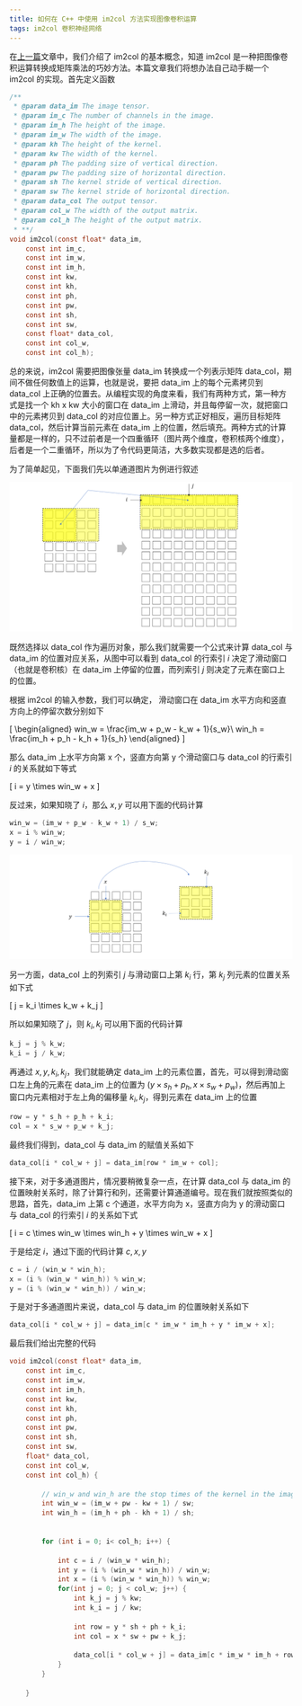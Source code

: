 ```yaml
---
title: 如何在 C++ 中使用 im2col 方法实现图像卷积运算
tags: im2col 卷积神经网络
---
```


在[上一篇]()文章中，我们介绍了 im2col 的基本概念，知道 im2col 是一种把图像卷积运算转换成矩阵乘法的巧妙方法。本篇文章我们将想办法自己动手糊一个 im2col 的实现。首先定义函数

```c
/**
 * @param data_im The image tensor.
 * @param im_c The number of channels in the image.
 * @param im_h The height of the image.
 * @param im_w The width of the image.
 * @param kh The height of the kernel.
 * @param kw The width of the kernel.
 * @param ph The padding size of vertical direction.
 * @param pw The padding size of horizontal direction.
 * @param sh The kernel stride of vertical direction. 
 * @param sw The kernel stride of horizontal direction.
 * @param data_col The output tensor.
 * @param col_w The width of the output matrix.
 * @param col_h The height of the output matrix.
 * **/
void im2col(const float* data_im, 
    const int im_c, 
    const int im_w, 
    const int im_h, 
    const int kw, 
    const int kh, 
    const int ph, 
    const int pw, 
    const int sh,
    const int sw,
    const float* data_col, 
    const int col_w, 
    const int col_h);
```

总的来说，im2col 需要把图像张量 data_im 转换成一个列表示矩阵 data_col，期间不做任何数值上的运算，也就是说，要把 data_im 上的每个元素拷贝到 data_col 上正确的位置去。从编程实现的角度来看，我们有两种方式，第一种方式是找一个 kh x kw 大小的窗口在 data_im 上滑动，并且每停留一次，就把窗口中的元素拷贝到 data_col 的对应位置上。另一种方式正好相反，遍历目标矩阵 data_col，然后计算当前元素在 data_im 上的位置，然后填充。两种方式的计算量都是一样的，只不过前者是一个四重循环（图片两个维度，卷积核两个维度），后者是一个二重循环，所以为了令代码更简洁，大多数实现都是选的后者。

为了简单起见，下面我们先以单通道图片为例进行叙述

![](/resources/2022-04-28-im2col-programming/im2col_single-channel.png)

既然选择以 data_col 作为遍历对象，那么我们就需要一个公式来计算 data_col 与 data_im 的位置对应关系，从图中可以看到 data_col 的行索引 $i$ 决定了滑动窗口（也就是卷积核）在 data_im 上停留的位置，而列索引 $j$ 则决定了元素在窗口上的位置。

根据 im2col 的输入参数，我们可以确定， 滑动窗口在 data_im 水平方向和竖直方向上的停留次数分别如下 

\[
  \begin{aligned}
  win_w = \frac{im_w + p_w - k_w + 1}{s_w}\\
  win_h = \frac{im_h + p_h - k_h + 1}{s_h}
  \end{aligned}
  \]

那么 data_im 上水平方向第 x 个，竖直方向第 y 个滑动窗口与 data_col 的行索引 $i$ 的关系就如下等式

\[
  i = y \times win_w + x
  \]

反过来，如果知晓了 $i$，那么 $x, y$ 可以用下面的代码计算

```c
win_w = (im_w + p_w - k_w + 1) / s_w;
x = i % win_w;
y = i / win_w;
```

![](/resources/2022-04-28-im2col-programming/im2col_kernel-map.png)

另一方面，data_col 上的列索引 $j$ 与滑动窗口上第 $k_i$ 行，第 $k_j$ 列元素的位置关系如下式

\[
  j = k_i \times k_w + k_j
  \]

所以如果知晓了 $j$，则 $k_i, k_j$ 可以用下面的代码计算

```c
k_j = j % k_w;
k_i = j / k_w;
```

再通过 $x, y, k_i, k_j$，我们就能确定 data_im 上的元素位置，首先，可以得到滑动窗口左上角的元素在 data_im 上的位置为 $(y \times s_h + p_h, x\times s_w + p_w)$，然后再加上窗口内元素相对于左上角的偏移量 $k_i, k_j$，得到元素在 data_im 上的位置

```c
row = y * s_h + p_h + k_i;
col = x * s_w + p_w + k_j;
```

最终我们得到，data_col 与 data_im 的赋值关系如下

```c
data_col[i * col_w + j] = data_im[row * im_w + col];
```

接下来，对于多通道图片，情况要稍微复杂一点，在计算 data_col 与 data_im 的位置映射关系时，除了计算行和列，还需要计算通道编号。现在我们就按照类似的思路，首先，data_im 上第 c 个通道，水平方向为 x，竖直方向为 y 的滑动窗口与 data_col 的行索引 $i$ 的关系如下式

\[
  i = c \times win_w \times win_h + y \times win_w + x
  \]

于是给定 $i$，通过下面的代码计算 $c, x, y$

```c
c = i / (win_w * win_h);
x = (i % (win_w * win_h)) % win_w;
y = (i % (win_w * win_h)) / win_w;
```

于是对于多通道图片来说，data_col 与 data_im 的位置映射关系如下

```c
data_col[i * col_w + j] = data_im[c * im_w * im_h + y * im_w + x];
```

最后我们给出完整的代码

```c
void im2col(const float* data_im, 
    const int im_c, 
    const int im_w, 
    const int im_h, 
    const int kw, 
    const int kh, 
    const int ph, 
    const int pw, 
    const int sh,
    const int sw,
    float* data_col, 
    const int col_w, 
    const int col_h) {

        // win_w and win_h are the stop times of the kernel in the image.
        int win_w = (im_w + pw - kw + 1) / sw;
        int win_h = (im_h + ph - kh + 1) / sh;

        
        for (int i = 0; i< col_h; i++) {

            int c = i / (win_w * win_h);
            int y = (i % (win_w * win_h)) / win_w;
            int x = (i % (win_w * win_h)) % win_w;
            for(int j = 0; j < col_w; j++) {
                int k_j = j % kw;
                int k_i = j / kw;

                int row = y * sh + ph + k_i;
                int col = x * sw + pw + k_j;

                data_col[i * col_w + j] = data_im[c * im_w * im_h + row * im_w + col];
            }
        }

    }
```
